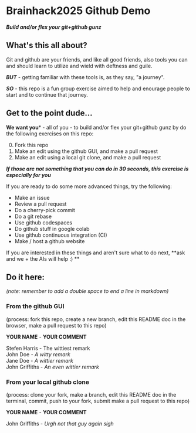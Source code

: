 # Brainhack2025 Github Demo
***Build and/or flex your git+github gunz***

## What's this all about?
Git and github are your friends, and like all good friends, also tools you can and should learn to utilize and wield with deftness and guile. 

***BUT*** - getting familiar with these tools is, as they say, "a journey". 

***SO*** - this repo is a fun group exercise aimed to help and enourage people to start and to continue that journey. 

## Get to the point dude...

**We want you*** - all of you - to build and/or flex your git+github gunz by do the following exercises on this repo: 

0. Fork this repo
1. Make an edit using the github GUI, and make a pull request
2. Make an edit using a local git clone, and make a pull request

***If those are not something that you can do in 30 seconds, this exercise is especially for you***

If you are ready to do some more advanced things, try the following: 

- Make an issue
- Review a pull request
- Do a cherry-pick commit
- Do a git rebase
- Use github codespaces
- Do github stuff in google colab
- Use github continuous integration (CI)
- Make / host a github website
  
If you are interested in these things and aren't sure what to do next, **ask and we + the AIs will help :) **



## Do it here:

*(note: remember to add a double space to end a line in markdown)*

### From the github GUI

(process: fork this repo, create a new branch, edit this README doc in the browser, make a pull request to this repo)

**YOUR NAME**      -  **YOUR COMMENT**  

Stefen Harris      -  The wittiest remark  
John Doe           - *A witty remark*  
Jane Doe           - *A wittier remark*   
John Griffiths     - *An even wittier remark*  


### From your local github clone

(process: clone your fork, make a branch, edit this README doc in the terminal, commit, push to your fork, submit make a pull request to this repo)

**YOUR NAME**      -  **YOUR COMMENT**

John Griffiths     - *Urgh not that guy again sigh*  





